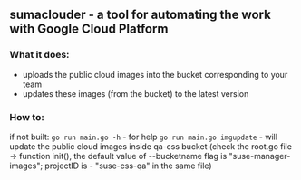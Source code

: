 ## sumaclouder - a tool for automating the work with Google Cloud Platform

### What it does:
 - uploads the public cloud images into the bucket corresponding to your team
 - updates these images (from the bucket) to the latest version


### How to:
if not built:
  `go run main.go -h`  - for help
  `go run main.go imgupdate` - will update the public cloud images inside qa-css bucket (check the root.go file -> function init(), 
  the default value of --bucketname flag is "suse-manager-images"; projectID is - "suse-css-qa" in the same file)
